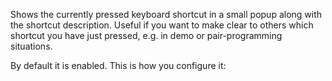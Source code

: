 Shows the currently pressed keyboard shortcut in a small popup along with the shortcut description. 
Useful if you want to make clear to others which shortcut you have just pressed, e.g. in demo or pair-programming situations. 

By default it is enabled. This is how you configure it:
